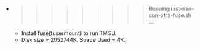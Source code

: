 * >>>>>>>>> Running inst-min-con-xtra-fuse.sh ...
  * Install fuse(fusermount) to run TMSU.
  * Disk size = 2052744K. Space Used = 4K.
